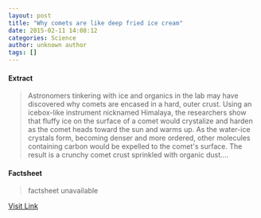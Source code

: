 ```yaml
---
layout: post
title: "Why comets are like deep fried ice cream"
date: 2015-02-11 14:08:12
categories: Science
author: unknown author
tags: []
---
```



#### Extract
>Astronomers tinkering with ice and organics in the lab may have discovered why comets are encased in a hard, outer crust. Using an icebox-like instrument nicknamed Himalaya, the researchers show that fluffy ice on the surface of a comet would crystalize and harden as the comet heads toward the sun and warms up. As the water-ice crystals form, becoming denser and more ordered, other molecules containing carbon would be expelled to the comet's surface. The result is a crunchy comet crust sprinkled with organic dust....

#### Factsheet
>factsheet unavailable

[Visit Link](http://feeds.sciencedaily.com/~r/sciencedaily/~3/ZHRruKeTaKo/150211090812.htm)


